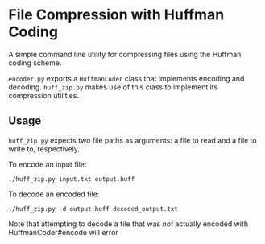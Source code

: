 # File Compression with Huffman Coding

A simple command line utility for compressing files using the Huffman coding scheme.

`encoder.py` exports a `HuffmanCoder` class that implements encoding and decoding.
`huff_zip.py` makes use of this class to implement its compression utilities.

## Usage

`huff_zip.py` expects two file paths as arguments: a file to read and a file to write to, respectively.

To encode an input file:

```
./huff_zip.py input.txt output.huff
```

To decode an encoded file:

```
./huff_zip.py -d output.huff decoded_output.txt
```

Note that attempting to decode a file that was _not_ actually encoded with HuffmanCoder#encode
will error
